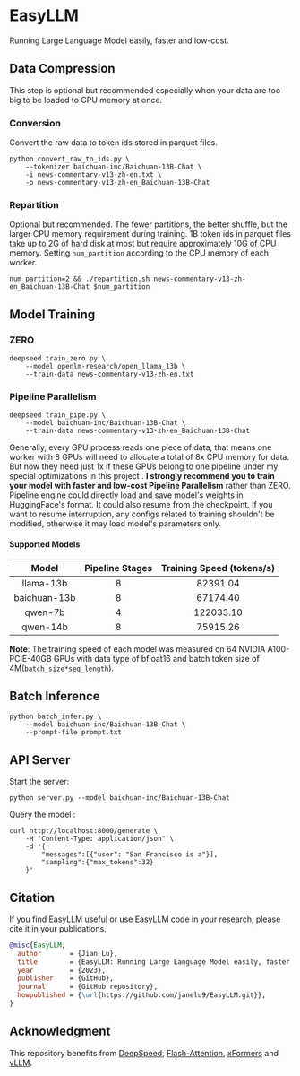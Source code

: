 # EasyLLM

Running Large Language Model easily, faster and low-cost.

## Data Compression

This step is optional but recommended especially when your data are too big to be loaded to CPU memory at once.

### Conversion

Convert the raw data to token ids stored in parquet files.

```shell
python convert_raw_to_ids.py \
    --tokenizer baichuan-inc/Baichuan-13B-Chat \
    -i news-commentary-v13-zh-en.txt \
    -o news-commentary-v13-zh-en_Baichuan-13B-Chat
```

### Repartition 

Optional but recommended. The fewer partitions, the better shuffle, but the larger CPU memory requirement during training. 1B token ids in parquet files take up to 2G of hard disk at most but require approximately 10G of CPU memory. Setting `num_partition` according to the CPU memory of each worker.

```shell
num_partition=2 && ./repartition.sh news-commentary-v13-zh-en_Baichuan-13B-Chat $num_partition
```

## Model Training

### ZERO

```shell
deepseed train_zero.py \
    --model openlm-research/open_llama_13b \
    --train-data news-commentary-v13-zh-en.txt
```

### Pipeline Parallelism

```shell
deepseed train_pipe.py \
    --model baichuan-inc/Baichuan-13B-Chat \
    --train-data news-commentary-v13-zh-en_Baichuan-13B-Chat
```

Generally, every GPU process reads one piece of data, that means one worker with 8 GPUs will need to allocate a total of 8x CPU memory for data.  But now they need just 1x if these GPUs belong to one pipeline under my special optimizations in this project . **I strongly recommend you to train your model with faster and low-cost Pipeline Parallelism** rather than ZERO. Pipeline engine could directly load and save model's weights in HuggingFace's format. It could also resume from the checkpoint. If you want to resume interruption, any configs related to training shouldn't be modified, otherwise it may load model's parameters only.

#### Supported Models

|    Model     | Pipeline Stages | Training Speed (tokens/s) |
| :----------: | :-------------: | :-----------------------: |
|  llama-13b   |        8        |         82391.04          |
| baichuan-13b |        8        |         67174.40          |
|   qwen-7b    |        4        |         122033.10         |
|   qwen-14b   |        8        |         75915.26          |

**Note**: The training speed of each model was measured on 64 NVIDIA A100-PCIE-40GB GPUs with data type of bfloat16 and batch token size of 4M(`batch_size*seq_length`).

## Batch Inference

```shell
python batch_infer.py \
    --model baichuan-inc/Baichuan-13B-Chat \
    --prompt-file prompt.txt
```

## API Server

Start the server:

```shell
python server.py --model baichuan-inc/Baichuan-13B-Chat
```

Query the model :

```sehll
curl http://localhost:8000/generate \
    -H "Content-Type: application/json" \
    -d '{
        "messages":[{"user": "San Francisco is a"}],
        "sampling":{"max_tokens":32}
    }'
```

## Citation

If you find EasyLLM useful or use EasyLLM  code  in your research, please cite it in your publications.

```bibtex
@misc{EasyLLM,
  author       = {Jian Lu},
  title        = {EasyLLM: Running Large Language Model easily, faster and low-cost.},
  year         = {2023},
  publisher    = {GitHub},
  journal      = {GitHub repository},
  howpublished = {\url{https://github.com/janelu9/EasyLLM.git}},
}
```

## Acknowledgment

This repository benefits from [DeepSpeed](https://github.com/microsoft/DeepSpeed), [Flash-Attention](https://github.com/Dao-AILab/flash-attention.git), [xFormers](https://github.com/facebookresearch/xformers) and [vLLM](https://github.com/vllm-project/vllm).
